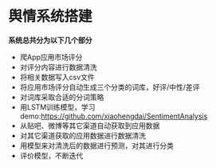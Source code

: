 # **舆情系统搭建**
**系统总共分为以下几个部分**
- 爬App应用市场评分
- 对评分内容进行数据清洗
- 将相关数据写入csv文件
- 将应用市场评分自动生成三个分类的词库，好评/中性/差评
- 对词库采取合适的分词策略
- 用LSTM训练模型，学习demo:https://github.com/xiaohengdai/SentimentAnalysis
- 从贴吧、微博等其它渠道自动获取到应用数据
- 对其它渠道获取的应用数据进行数据清洗
- 用模型来对清洗后的数据进行预测，对其进行分类
- 评价模型，不断迭代

